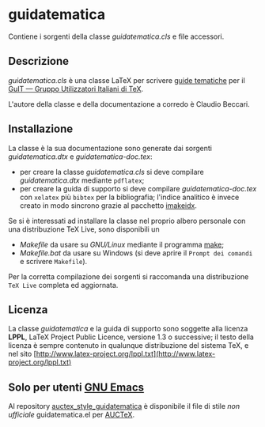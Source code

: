 guidatematica
==============

Contiene i sorgenti della classe *guidatematica.cls* e file accessori.

Descrizione
----------

*guidatematica.cls* è una classe LaTeX per scrivere
 [guide tematiche](http://www.guitex.org/home/it/guide-tematiche/la-filosofia-delle-guide-a-tema)
 per il
 [GuIT — Gruppo Utilizzatori Italiani di TeX](http://www.guitex.org/home/).
 
L'autore della classe e della documentazione a corredo è Claudio Beccari.

Installazione
----------

La classe è la sua documentazione sono generate dai sorgenti
*guidatematica.dtx* e *guidatematica-doc.tex*:

* per creare la classe *guidatematica.cls* si deve compilare
  *guidatematica.dtx* mediante `pdflatex`;
* per creare la guida di supporto si deve compilare *guidatematica-doc.tex*
  con `xelatex` più `bibtex` per la bibliografia; l'indice analitico è invece
  creato in modo sincrono grazie al pacchetto
  [imakeidx](http://www.ctan.org/pkg/imakeidx).

Se si è interessati ad installare la classe nel proprio albero personale con
una distribuzione TeX Live, sono disponibili un
* *Makefile* da usare su *GNU/Linux* mediante il programma
   [make](http://www.gnu.org/software/make/);
* *Makefile.bat* da usare su Windows (si deve aprire il `Prompt dei comandi` e
   scrivere `Makefile`).
   
Per la corretta compilazione dei sorgenti si raccomanda una distribuzione `TeX Live` completa ed aggiornata.

Licenza
----------

La classe *guidatematica* e la guida di supporto sono soggette alla licenza
**LPPL**, LaTeX Project Public Licence, versione 1.3 o successive; il testo
della licenza è sempre contenuto in qualunque distribuzione del sistema TeX, e
nel sito
[http://www.latex-project.org/lppl.txt](http://www.latex-project.org/lppl.txt)

Solo per utenti [GNU Emacs](http://www.gnu.org/software/emacs/)
----------

Al repository
[auctex_style_guidatematica](https://github.com/orlyfurious/auctex_style_guidatematica)
è disponibile il file di stile *non ufficiale* guidatematica.el per
[AUCTeX](http://www.gnu.org/software/auctex/).
